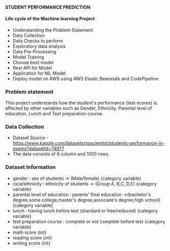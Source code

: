 #### STUDENT PERFORMANCE PREDICTION  

#### Life cycle of the Machine learning Project

- Understanding the Problem Statement
- Data Collection
- Data Checks to perform
- Exploratory data analysis
- Data Pre-Processing
- Model Training
- Choose best model
- Rest API for Model
- Application for ML Model
- Deploy model on AWS using AWS Elastic Beanstalk and CodePipeline

### Problem statement
This project understands how the student's performance (test scores) is affected by other variables such as Gender, Ethnicity, Parental level of education, Lunch and Test preparation course.

### Data Collection
- Dataset Source - https://www.kaggle.com/datasets/spscientist/students-performance-in-exams?datasetId=74977
- The data consists of 8 column and 1000 rows.

### Dataset Information
- gender : sex of students  -> (Male/female) {category variable}
- race/ethnicity : ethnicity of students -> (Group A, B,C, D,E) {category variable}
- parental level of education : parents' final education ->(bachelor's degree,some college,master's degree,associate's degree,high school) {category variable}
- lunch : having lunch before test (standard or free/reduced) {category variable}
- test preparation course : complete or not complete before test {category variable}
- math score {int}
- reading score {int}
- writing score {int}



